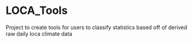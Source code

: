 # LOCA_Tools
Project to create tools for users to classify statistics based off of derived raw daily loca climate data
